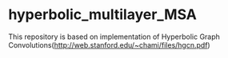 # hyperbolic_multilayer_MSA
This repository is based on implementation of Hyperbolic Graph Convolutions(http://web.stanford.edu/~chami/files/hgcn.pdf)
